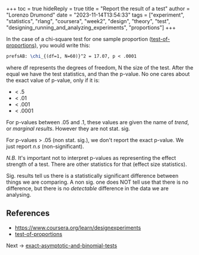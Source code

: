 +++
toc = true
hideReply = true
title = "Report the result of a test"
author = "Lorenzo Drumond"
date = "2023-11-14T13:54:33"
tags = ["experiment",  "statistics",  "rlang",  "coursera",  "week2",  "design",  "theory",  "test",  "designing_running_and_analyzing_experiments",  "proportions"]
+++


In the case of a chi-square test for one sample proportion ([test-of-proportions](/wiki/test-of-proportions/)), you would write this:

```latex
prefsAB: \chi_{(df=1, N=60)}^2 = 17.07, p < .0001
```

where df represents the degrees of freedom, N the size of the test. After the equal we have the test statistics, and than the p-value. No one cares about the exact value of p-value, only if it is:

- < .5
- < .01
- < .001
- < .0001

For p-values between .05 and .1, these values are given the name of _trend_, or _marginal results_. However they are not stat. sig.

For p-values > .05 (non stat. sig.), we don't report the exact p-value. We just report _n.s_ (non-significant).

*N.B.* It's important not to interpret p-values as representing the effect strength of a test. There are other statistics for that (effect size statistics).

Sig. results tell us there is a statistically significant difference between things we are comparing. A non sig. one does NOT tell use that there is no difference, but there is no _detectable_ difference in the data we are analysing.

## References
- https://www.coursera.org/learn/designexperiments
- [test-of-proportions](/wiki/test-of-proportions/)

Next -> [exact-asymptotic-and-binomial-tests](/wiki/exact-asymptotic-and-binomial-tests/)
